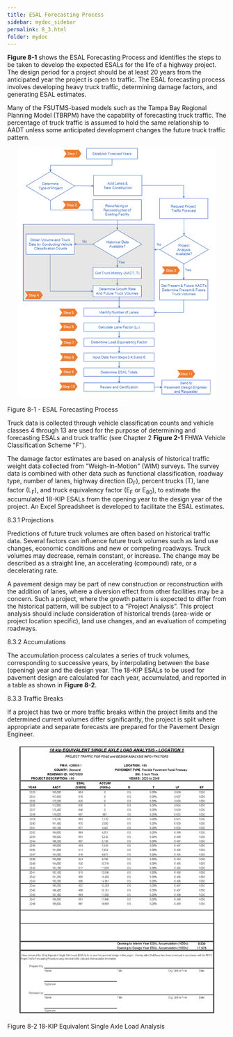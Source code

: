 ```yaml
---
title: ESAL Forecasting Process
sidebar: mydoc_sidebar
permalink: 8_3.html
folder: mydoc
---
```


<style>
  div{text-align: justify;}
</style>


<b>Figure 8-1</b> shows the ESAL Forecasting Process and identifies the steps to be taken to develop the expected ESALs for the life of a highway project. The design period for a project should be at least 20 years from the anticipated year the project is open to traffic. The ESAL forecasting process involves developing heavy truck traffic, determining damage factors, and generating ESAL estimates.

Many of the FSUTMS-based models such as the Tampa Bay Regional Planning Model (TBRPM) have the capability of forecasting truck traffic. The percentage of truck traffic is assumed to hold the same relationship to AADT unless some anticipated development changes the future truck traffic pattern.

<center>
<img src="images/fig8_1.png" style="max-width: 90%; text-align:center; margin-bottom: 1rem">
</center>
<div class="italic-grey">Figure 8-1 - ESAL Forecasting Process</div> 

Truck data is collected through vehicle classification counts and vehicle classes 4 through 13 are used for the purpose of determining and forecasting ESALs and truck traffic (see Chapter 2 <b>Figure 2-1</b> FHWA Vehicle Classification Scheme "F").

The damage factor estimates are based on analysis of historical traffic weight data collected from "Weigh-In-Motion" (WIM) surveys. The survey data is combined with other data such as functional classification, roadway type, number of lanes, highway direction (D<sub>F</sub>), percent trucks (T), lane factor (L<sub>F</sub>), and truck equivalency factor (E<sub>F</sub> or E<sub>80</sub>), to estimate the accumulated 18-KIP ESALs from the opening year to the design year of the project. An Excel Spreadsheet is developed to facilitate the ESAL estimates.

<span class="subtitle-3">8.3.1 Projections</span>

Predictions of future truck volumes are often based on historical traffic data. Several factors can influence future truck volumes such as land use changes, economic conditions and new or competing roadways. Truck volumes may decrease, remain constant, or increase. The change may be described as a straight line, an accelerating (compound) rate, or a decelerating rate.

A pavement design may be part of new construction or reconstruction with the addition of lanes, where a diversion effect from other facilities may be a concern. Such a project, where the growth pattern is expected to differ from the historical pattern, will be subject to a “Project Analysis”. This project analysis should include consideration of historical trends (area-wide or project location specific), land use changes, and an evaluation of competing roadways.

<span class="subtitle-3">8.3.2 Accumulations</span>

The accumulation process calculates a series of truck volumes, corresponding to successive years, by interpolating between the base (opening) year and the design year. The 18-KIP ESALs to be used for pavement design are calculated for each year, accumulated, and reported in a table as shown in <b>Figure 8-2</b>.

<span class="subtitle-3">8.3.3 Traffic Breaks</span> 

If a project has two or more traffic breaks within the project limits and the determined current volumes differ significantly, the project is split where appropriate and separate forecasts are prepared for the Pavement Design Engineer.

<center>
<img src="images/fig8_2.png" style="max-width: 90%; text-align:center; margin-bottom: 1rem">
</center>
<div class="italic-grey">Figure 8-2 18-KIP Equivalent Single Axle Load Analysis</div> 










